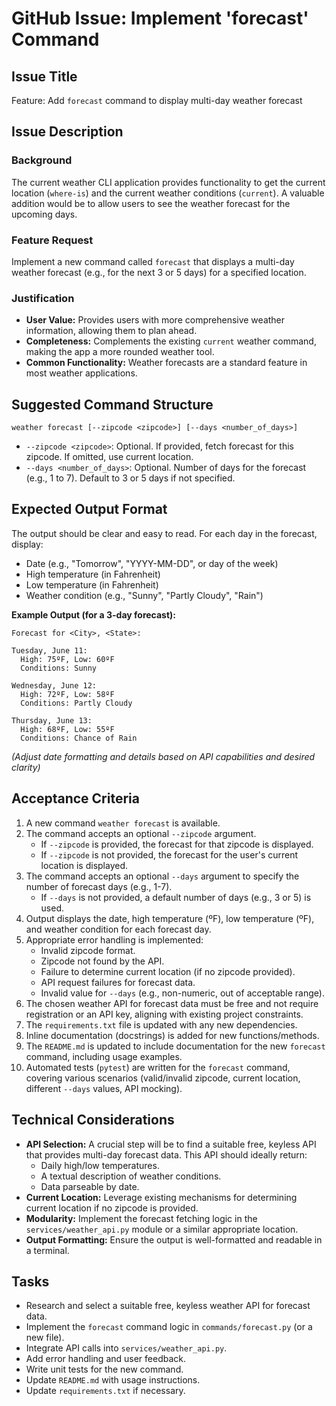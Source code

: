 # GitHub Issue: Implement 'forecast' Command

## Issue Title
Feature: Add `forecast` command to display multi-day weather forecast

## Issue Description

### Background
The current weather CLI application provides functionality to get the current location (`where-is`) and the current weather conditions (`current`). A valuable addition would be to allow users to see the weather forecast for the upcoming days.

### Feature Request
Implement a new command called `forecast` that displays a multi-day weather forecast (e.g., for the next 3 or 5 days) for a specified location.

### Justification
- **User Value:** Provides users with more comprehensive weather information, allowing them to plan ahead.
- **Completeness:** Complements the existing `current` weather command, making the app a more rounded weather tool.
- **Common Functionality:** Weather forecasts are a standard feature in most weather applications.

## Suggested Command Structure
```
weather forecast [--zipcode <zipcode>] [--days <number_of_days>]
```
- `--zipcode <zipcode>`: Optional. If provided, fetch forecast for this zipcode. If omitted, use current location.
- `--days <number_of_days>`: Optional. Number of days for the forecast (e.g., 1 to 7). Default to 3 or 5 days if not specified.

## Expected Output Format
The output should be clear and easy to read. For each day in the forecast, display:
- Date (e.g., "Tomorrow", "YYYY-MM-DD", or day of the week)
- High temperature (in Fahrenheit)
- Low temperature (in Fahrenheit)
- Weather condition (e.g., "Sunny", "Partly Cloudy", "Rain")

**Example Output (for a 3-day forecast):**
```
Forecast for <City>, <State>:

Tuesday, June 11:
  High: 75ºF, Low: 60ºF
  Conditions: Sunny

Wednesday, June 12:
  High: 72ºF, Low: 58ºF
  Conditions: Partly Cloudy

Thursday, June 13:
  High: 68ºF, Low: 55ºF
  Conditions: Chance of Rain
```
*(Adjust date formatting and details based on API capabilities and desired clarity)*

## Acceptance Criteria
1.  A new command `weather forecast` is available.
2.  The command accepts an optional `--zipcode` argument.
    - If `--zipcode` is provided, the forecast for that zipcode is displayed.
    - If `--zipcode` is not provided, the forecast for the user's current location is displayed.
3.  The command accepts an optional `--days` argument to specify the number of forecast days (e.g., 1-7).
    - If `--days` is not provided, a default number of days (e.g., 3 or 5) is used.
4.  Output displays the date, high temperature (ºF), low temperature (ºF), and weather condition for each forecast day.
5.  Appropriate error handling is implemented:
    - Invalid zipcode format.
    - Zipcode not found by the API.
    - Failure to determine current location (if no zipcode provided).
    - API request failures for forecast data.
    - Invalid value for `--days` (e.g., non-numeric, out of acceptable range).
6.  The chosen weather API for forecast data must be free and not require registration or an API key, aligning with existing project constraints.
7.  The `requirements.txt` file is updated with any new dependencies.
8.  Inline documentation (docstrings) is added for new functions/methods.
9.  The `README.md` is updated to include documentation for the new `forecast` command, including usage examples.
10. Automated tests (`pytest`) are written for the `forecast` command, covering various scenarios (valid/invalid zipcode, current location, different `--days` values, API mocking).

## Technical Considerations
- **API Selection:** A crucial step will be to find a suitable free, keyless API that provides multi-day forecast data. This API should ideally return:
    - Daily high/low temperatures.
    - A textual description of weather conditions.
    - Data parseable by date.
- **Current Location:** Leverage existing mechanisms for determining current location if no zipcode is provided.
- **Modularity:** Implement the forecast fetching logic in the `services/weather_api.py` module or a similar appropriate location.
- **Output Formatting:** Ensure the output is well-formatted and readable in a terminal.

## Tasks
- Research and select a suitable free, keyless weather API for forecast data.
- Implement the `forecast` command logic in `commands/forecast.py` (or a new file).
- Integrate API calls into `services/weather_api.py`.
- Add error handling and user feedback.
- Write unit tests for the new command.
- Update `README.md` with usage instructions.
- Update `requirements.txt` if necessary.
